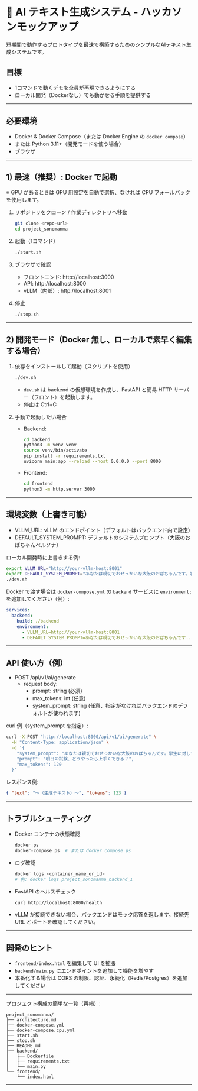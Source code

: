# 🚀 AI テキスト生成システム - ハッカソンモックアップ

短期間で動作するプロトタイプを最速で構築するためのシンプルなAIテキスト生成システムです。

## 目標
- 1コマンドで動くデモを全員が再現できるようにする
- ローカル開発（Dockerなし）でも動かせる手順を提供する

---

## 必要環境
- Docker & Docker Compose（または Docker Engine の `docker compose`）
- または Python 3.11+（開発モードを使う場合）
- ブラウザ

---

## 1) 最速（推奨）: Docker で起動
※ GPU があるときは GPU 用設定を自動で選択、なければ CPU フォールバックを使用します。

1. リポジトリをクローン / 作業ディレクトリへ移動
   ```bash
   git clone <repo-url>
   cd project_sonomanma
   ```

2. 起動（1コマンド）
   ```bash
   ./start.sh
   ```

3. ブラウザで確認
   - フロントエンド: http://localhost:3000
   - API: http://localhost:8000
   - vLLM（内部）: http://localhost:8001

4. 停止
   ```bash
   ./stop.sh
   ```

---

## 2) 開発モード（Docker 無し、ローカルで素早く編集する場合）
1. 依存をインストールして起動（スクリプトを使用）
   ```bash
   ./dev.sh
   ```
   - `dev.sh` は backend の仮想環境を作成し、FastAPI と簡易 HTTP サーバー（フロント）を起動します。
   - 停止は Ctrl+C

2. 手動で起動したい場合
   - Backend:
     ```bash
     cd backend
     python3 -m venv venv
     source venv/bin/activate
     pip install -r requirements.txt
     uvicorn main:app --reload --host 0.0.0.0 --port 8000
     ```
   - Frontend:
     ```bash
     cd frontend
     python3 -m http.server 3000
     ```

---

## 環境変数（上書き可能）
- VLLM_URL: vLLM のエンドポイント（デフォルトはバックエンド内で設定）
- DEFAULT_SYSTEM_PROMPT: デフォルトのシステムプロンプト（大阪のおばちゃんペルソナ）

ローカル開発時に上書きする例:
```bash
export VLLM_URL="http://your-vllm-host:8001"
export DEFAULT_SYSTEM_PROMPT="あなたは親切でおせっかいな大阪のおばちゃんです。学生に対して温かい言葉を話すように心がけて下さい。"
./dev.sh
```

Docker で渡す場合は `docker-compose.yml` の `backend` サービスに `environment:` を追加してください（例）:
```yaml
services:
  backend:
    build: ./backend
    environment:
      - VLLM_URL=http://your-vllm-host:8001
      - DEFAULT_SYSTEM_PROMPT=あなたは親切でおせっかいな大阪のおばちゃんです...
```

---

## API 使い方（例）
- POST /api/v1/ai/generate
  - request body:
    - prompt: string (必須)
    - max_tokens: int (任意)
    - system_prompt: string (任意、指定がなければバックエンドのデフォルトが使われます)

curl 例（system_prompt を指定）:
```bash
curl -X POST "http://localhost:8000/api/v1/ai/generate" \
  -H "Content-Type: application/json" \
  -d '{
    "system_prompt": "あなたは親切でおせっかいな大阪のおばちゃんです。学生に対して温かい言葉を話すように心がけて下さい。",
    "prompt": "明日の試験、どうやったら上手くできる？",
    "max_tokens": 120
  }'
```

レスポンス例:
```json
{ "text": "〜（生成テキスト）〜", "tokens": 123 }
```

---

## トラブルシューティング
- Docker コンテナの状態確認
  ```bash
  docker ps
  docker-compose ps  # または docker compose ps
  ```
- ログ確認
  ```bash
  docker logs <container_name_or_id>
  # 例: docker logs project_sonomanma_backend_1
  ```
- FastAPI のヘルスチェック
  ```bash
  curl http://localhost:8000/health
  ```
- vLLM が接続できない場合、バックエンドはモック応答を返します。接続先 URL とポートを確認してください。

---

## 開発のヒント
- `frontend/index.html` を編集して UI を拡張
- `backend/main.py` にエンドポイントを追加して機能を増やす
- 本番化する場合は CORS の制限、認証、永続化（Redis/Postgres）を追加してください

---

プロジェクト構成の簡単な一覧（再掲）:

```
project_sonomanma/
├── architecture.md
├── docker-compose.yml
├── docker-compose.cpu.yml
├── start.sh
├── stop.sh
├── README.md
├── backend/
│   ├── Dockerfile
│   ├── requirements.txt
│   └── main.py
└── frontend/
    └── index.html
```

---
